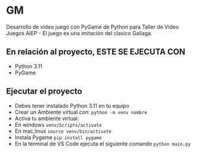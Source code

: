 # GM
Desarrollo de video juego con PyGame de Python para Taller de Video Juegos AIEP - El juego es una imitación del clasico Gallaga

## En relación al proyecto, ESTE SE EJECUTA CON

- Python 3.11
- PyGame

## Ejecutar el proyecto

- Debes tener instalado Python 3.11 en tu equipo
- Crear un Ambiente virtual con: ```python -m venv nombre```
- Activa tu ambiente virtual:
- En windows ```venv/Scripts/activate```
- En mac,linux ```source venv/bin/activate``` 
- Instala Pygame ```pip install pygame```
- En la terminal de VS Code ejecuta el siguiente comando
  ```python main.py```
